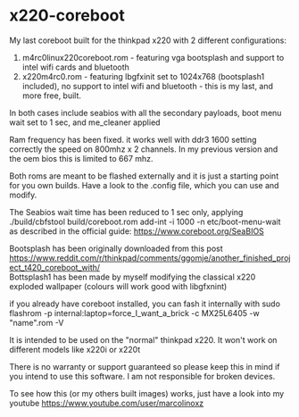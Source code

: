 # x220-coreboot

My last coreboot built for the thinkpad x220 with 2 different configurations:

1) m4rc0linux220coreboot.rom - featuring vga bootsplash and support to intel wifi cards and bluetooth
2) x220m4rc0.rom - featuring lbgfxinit set to 1024x768 (bootsplash1 included), no support to intel wifi and bluetooth - this is my last, and more free, built.

In both cases include seabios with all the secondary payloads, boot menu wait set to 1 sec, and me_cleaner applied

Ram frequency has been fixed. it works well with ddr3 1600 setting correctly the speed on 800mhz x 2 channels. In my previous version and the oem bios this is limited to 667 mhz.

Both roms are meant to be flashed externally and it is just a starting point for you own builds. Have a look to the .config file, which you can use and modify.

The Seabios wait time has been reduced to 1 sec only, applying  ./build/cbfstool build/coreboot.rom add-int -i 1000 -n etc/boot-menu-wait as described in the official guide: https://www.coreboot.org/SeaBIOS

Bootsplash has been originally downloaded from this post https://www.reddit.com/r/thinkpad/comments/ggomje/another_finished_project_t420_coreboot_with/  
Bottsplash1 has been made by myself modifying the classical x220 exploded wallpaper (colours will work good with libgfxnint)

if you already have coreboot installed, you can fash it internally with sudo flashrom -p internal:laptop=force_I_want_a_brick -c MX25L6405 -w "name".rom -V

It is intended to be used on the "normal" thinkpad x220. It won't work on different models like x220i or x220t 

There is no warranty or support guaranteed so please keep this in mind if you intend to use this software. I am not responsible for broken devices.

To see how this (or my others built images) works, just have a look into my youtube https://www.youtube.com/user/marcolinoxz
